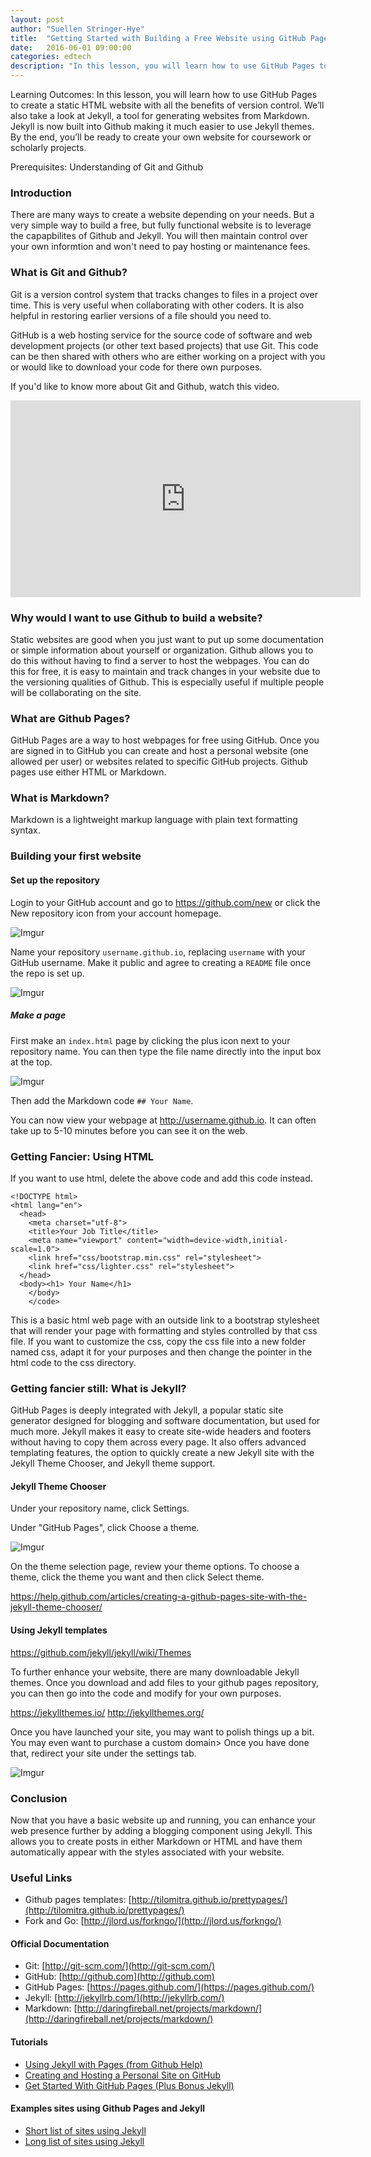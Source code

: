 ```yaml
---
layout: post
author: "Suellen Stringer-Hye"
title:  "Getting Started with Building a Free Website using GitHub Pages"
date:   2016-06-01 09:00:00
categories: edtech
description: "In this lesson, you will learn how to use GitHub Pages to create a static HTML website with all the benefits of version control. We’ll also take a look at Jekyll, a tool for generating websites from Markdown."
---
```

Learning Outcomes: In this lesson, you will learn how to use GitHub Pages to create a static HTML website with all the benefits of version control. We’ll also take a look at Jekyll, a tool for generating websites from Markdown. Jekyll is now built into Github making it much easier to use Jekyll themes. By the end, you’ll be ready to create your own website for coursework or scholarly projects.

Prerequisites: Understanding of Git and Github

### Introduction


There are many ways to create a website depending on your needs. But a very simple way to build a free, but fully functional website is to leverage the capapbilites of Github and Jekyll. You will then maintain control over your own informtion and won't need to pay hosting or maintenance fees.



### What is Git and Github?

Git is a version control system that tracks changes to files in a project over time. This is very useful when collaborating with other coders. It is also helpful in restoring earlier versions of a file should you need to.

GitHub is a web hosting service for the source code of software and web development projects (or other text based projects) that use Git. This code can be then shared with others who are either working on a project with you or would like to download your code for there own purposes.

If you'd like to know more about Git and Github, watch this video. 

<iframe width="560" height="315" src="https://www.youtube.com/embed/xKVlZ3wFVKA?list=PL5-da3qGB5IBLMp7LtN8Nc3Efd4hJq0kD" frameborder="0" allowfullscreen></iframe>

### Why would I want to use Github to build a website?

Static websites are good when you just want to put up some documentation or simple information about yourself or organization. Github  allows you to do this without having to find a server to host the webpages. You can do this for free, it is easy to maintain and track changes in your website due to the versioning qualities of Github. This is especially useful if multiple people will be collaborating on the site.


### What are Github Pages?

GitHub Pages are a way to host webpages for free using GitHub. Once you are signed in to GitHub you can create and host a personal website (one allowed per user) or websites related to specific GitHub projects. Github pages use either HTML or Markdown.

### What is Markdown?

Markdown is a lightweight markup language with plain text formatting syntax.

### Building your first website

#### Set up the repository
 Login to your GitHub account and go to <a href="https://github.com/new">https://github.com/new</a> or click the New repository icon from your account homepage.

![Imgur](http://i.imgur.com/C9XaJOb.png)

 Name your repository <code>username.github.io</code>, replacing <code>username</code> with your GitHub username. Make it  public and agree  to creating a <code>README</code> file once the repo is set up.

 ![Imgur](http://i.imgur.com/zfTCR7R.png?1)

##### Make a page
First make an <code>index.html</code> page by clicking the plus icon next to your repository name. You can then type the file name directly into the input box at the top.</p>

![Imgur](http://i.imgur.com/bfWfupP.png?1)

Then add the Markdown code <code>## Your Name</code>.

You can now view your webpage  at <a href="#">http://username.github.io</a>. It can often take up to 5-10 minutes before you can see it on the web.

### Getting Fancier: Using HTML

If you want to use html, delete the above code and add this code instead.
```
<!DOCTYPE html>
<html lang="en">
  <head>
    <meta charset="utf-8">
    <title>Your Job Title</title>
    <meta name="viewport" content="width=device-width,initial-scale=1.0">
    <link href="css/bootstrap.min.css" rel="stylesheet">
    <link href="css/lighter.css" rel="stylesheet">
  </head>
  <body><h1> Your Name</h1>
    </body>
    </code>
```
This is a basic html web page with an outside link to a bootstrap stylesheet that will render your page with formatting and styles controlled by that css file. If you want to customize the css, copy the css file into a new folder named css, adapt it for your purposes and then change the pointer in the html code to the css directory.



### Getting fancier still: What is Jekyll?

GitHub Pages is deeply integrated with Jekyll, a popular static site generator designed for blogging and software documentation, but used for much more. Jekyll makes it easy to create site-wide headers and footers without having to copy them across every page. It also offers advanced templating features, the option to quickly create a new Jekyll site with the Jekyll Theme Chooser, and Jekyll theme support.


#### Jekyll Theme Chooser

Under your repository name, click  Settings.

Under "GitHub Pages", click Choose a theme.

![Imgur](http://i.imgur.com/dh2ok85.png?1)

On the theme selection page, review your theme options. To choose a theme, click the theme you want and then click Select theme.

https://help.github.com/articles/creating-a-github-pages-site-with-the-jekyll-theme-chooser/

#### Using Jekyll templates
https://github.com/jekyll/jekyll/wiki/Themes

To further enhance your website, there are many downloadable Jekyll themes. Once you download and add files to your github pages repository, you can then go into the code and modify for your own purposes. 

https://jekyllthemes.io/
http://jekyllthemes.org/


Once you have launched your site, you may want to polish things up a bit. You may even want to purchase a custom domain> Once you have done that, redirect your site under the settings tab. 

![Imgur](http://i.imgur.com/82yh9cy.png?1)

### Conclusion
Now that you have a basic website up and running, you can enhance your web presence further by  adding  a blogging component using Jekyll. This allows you to create posts in either Markdown or HTML and have them automatically appear with the styles associated with your website. 


### Useful Links

* Github pages templates: [http://tilomitra.github.io/prettypages/](http://tilomitra.github.io/prettypages/)
* Fork and Go: [http://jlord.us/forkngo/](http://jlord.us/forkngo/)

#### Official Documentation
* Git: [http://git-scm.com/](http://git-scm.com/)
* GitHub: [http://github.com](http://github.com)
* GitHub Pages: [https://pages.github.com/](https://pages.github.com/)
* Jekyll: [http://jekyllrb.com/](http://jekyllrb.com/)
* Markdown: [http://daringfireball.net/projects/markdown/](http://daringfireball.net/projects/markdown/)

#### Tutorials
* [Using Jekyll with Pages (from Github Help)](https://help.github.com/articles/using-jekyll-with-pages/)
* [Creating and Hosting a Personal Site on GitHub](http://jmcglone.com/guides/github-pages/)
* [Get Started With GitHub Pages (Plus Bonus Jekyll)](http://24ways.org/2013/get-started-with-github-pages/)

#### Examples sites using  Github Pages and Jekyll

* [Short list of sites using Jekyll](http://jekyllrb.com/docs/sites/)
* [Long list of sites using Jekyll](https://github.com/jekyll/jekyll/wiki/Sites)




